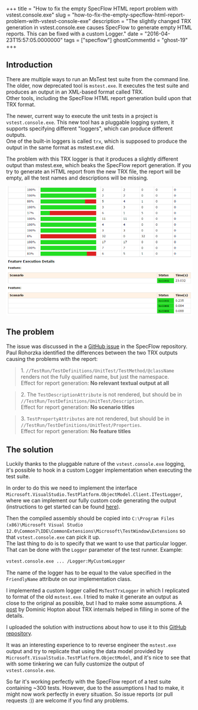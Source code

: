 +++
title = "How to fix the empty SpecFlow HTML report problem with vstest.console.exe"
slug = "how-to-fix-the-empty-specflow-html-report-problem-with-vstest-console-exe"
description = "The slightly changed TRX generation in vstest.console.exe causes SpecFlow to generate empty HTML reports. This can be fixed with a custom Logger."
date = "2016-04-23T15:57:05.0000000"
tags = ["specflow"]
ghostCommentId = "ghost-19"
+++

## Introduction

There are multiple ways to run an MsTest test suite from the command line. The older, now deprecated tool is `mstest.exe`. It executes the test suite and produces an output in an XML-based format called TRX.  
Other tools, including the SpecFlow HTML report generation build upon that TRX format.

The newer, current way to execute the unit tests in a project is `vstest.console.exe`. This new tool has a pluggable logging system, it supports specifying different "loggers", which can produce different outputs.  
One of the built-in loggers is called `trx`, which is supposed to produce the output in the same format as mstest.exe did.

The problem with this TRX logger is that it produces a slightly different output than mstest.exe, which beaks the SpecFlow report generation. If you try to generate an HTML report from the new TRX file, the report will be empty, all the test names and descriptions will be missing.

![Empty SpecFlow HTML report.](/images/2016/04/empty-specflow-report.png)

## The problem

The issue was discussed in the a [GitHub issue](https://github.com/techtalk/SpecFlow/issues/278) in the SpecFlow repository. Paul Rohorzka identified the differences between the two TRX outputs causing the problems with the report:

>1\. `//TestRun/TestDefinitions/UnitTest/TestMethod/@className` renders not the fully qualified name, but just the namespace.  
Effect for report generation: **No relevant textual output at all**

>2\. The `TestDescriptionAttribute` is not rendered, but should be in `//TestRun/TestDefinitions/UnitTest/Description`.  
Effect for report generation: **No scenario titles**

>3\. `TestPropertyAttributes` are not rendered, but should be in `//TestRun/TestDefinitions/UnitTest/Properties`.  
Effect for report generation: **No feature titles**

## The solution

Luckily thanks to the pluggable nature of the `vstest.console.exe` logging, it's possible to hook in a custom Logger implementation when executing the test suite.

In order to do this we need to implement the interface `Microsoft.VisualStudio.TestPlatform.ObjectModel.Client.ITestLogger`, where we can implement our fully custom code generating the output (instructions to get started can be found [here](https://blogs.msdn.microsoft.com/vikramagrawal/2012/07/26/writing-loggers-for-command-line-test-runner-vstest-console-exe/)).

Then the compiled assembly should be copied into `C:\Program Files (x86)\Microsoft Visual Studio 12.0\Common7\IDE\CommonExtensions\Microsoft\TestWindow\Extensions` so that `vstest.console.exe` can pick it up.  
The last thing to do is to specify that we want to use that particular logger. That can be done with the `Logger` parameter of the test runner. Example:

```bash
vstest.console.exe ... /Logger:MyCustomLogger
```

The name of the logger has to be equal to the value specified in the `FriendlyName` attribute on our implementation class.

I implemented a custom logger called `MsTestTrxLogger` in which I replicated to format of the old `mstest.exe`. I tried to make it generate an output as close to the original as possible, but I had to make some assumptions. A [post](https://blogs.msdn.microsoft.com/dhopton/2008/06/13/helpful-internals-of-trx-and-vsmdi-files/) by Dominic Hopton about TRX internals helped in filling in some of the details.

I uploaded the solution with instructions about how to use it to this [GitHub repository](https://github.com/markvincze/MsTestTrxLogger).

It was an interesting experience to to reverse engineer the `mstest.exe` output and try to replicate that using the data model provided by `Microsoft.VisualStudio.TestPlatform.ObjectModel`, and it's nice to see that with some tinkering we can fully customize the output of `vstest.console.exe`.

So far it's working perfectly with the SpecFlow report of a test suite containing ~300 tests. However, due to the assumptions I had to make, it might now work perfectly in every situation. So issue reports (or pull requests :)) are welcome if you find any problems.
